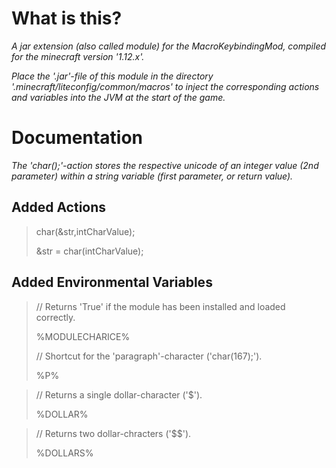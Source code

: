 # What is this?
*A jar extension (also called module) for the MacroKeybindingMod, compiled for the minecraft version '1.12.x'.*

*Place the '.jar'-file of this module in the directory '.minecraft/liteconfig/common/macros' to inject the corresponding actions and variables into the JVM at the start of the game.*

# Documentation
*The 'char();'-action stores the respective unicode of an integer value (2nd parameter) within a string variable (first parameter, or return value).*

## Added Actions
><p>char(&str,intCharValue);</p>
><p>&str = char(intCharValue);</p>

## Added Environmental Variables
><p>// Returns 'True' if the module has been installed and loaded correctly.</p>
><p>%MODULECHARICE%</p>  
>
><p>// Shortcut for the 'paragraph'-character ('char(167);').</p>
><p>%P%</p>

><p>// Returns a single dollar-character ('$').</p>
><p>%DOLLAR%</p>

><p>// Returns two dollar-chracters ('$$').</p>
><p>%DOLLARS%</p>





